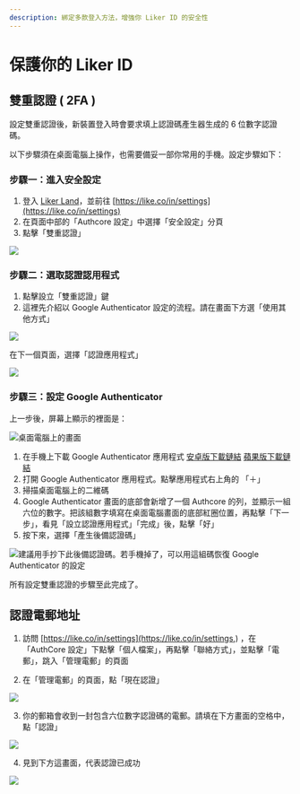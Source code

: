 ```yaml
---
description: 綁定多款登入方法，增強你 Liker ID 的安全性
---
```


# 保護你的 Liker ID

## 雙重認證 \( 2FA \)

設定雙重認證後，新裝置登入時會要求填上認證碼產生器生成的 6 位數字認證碼。

以下步驟須在桌面電腦上操作，也需要備妥一部你常用的手機。設定步驟如下：

### 步驟一：進入安全設定

1. 登入 [Liker Land](https://liker.land/)，並前往 [https://like.co/in/settings](https://like.co/in/settings)
2. 在頁面中部的「Authcore 設定」中選擇「安全設定」分頁
3. 點擊「雙重認證」

![](../../.gitbook/assets/img_2343.jpg)

### 步驟二：選取認證認用程式

1. 點擊設立「雙重認證」鍵
2. 這裡先介紹以 Google Authenticator 設定的流程。請在畫面下方選「使用其他方式」

![](../../.gitbook/assets/image.png)

在下一個頁面，選擇「認證應用程式」

![](../../.gitbook/assets/img_2346a.jpg)

### 步驟三：設定 Google Authenticator

上一步後，屏幕上顯示的裡面是：

![&#x684C;&#x9762;&#x96FB;&#x8166;&#x4E0A;&#x7684;&#x756B;&#x9762;](../../.gitbook/assets/image%20%284%29.png)

1. 在手機上下載 Google Authenticator 應用程式 [安卓版下載鏈結](https://play.google.com/store/apps/details?id=com.google.android.apps.authenticator2&hl=zh_TW) [蘋果版下載鏈結](https://apps.apple.com/hk/app/google-authenticator/id388497605)
2. 打開 Google Authenticator 應用程式。點擊應用程式右上角的 「＋」
3. 掃描桌面電腦上的二維碼
4. Google Authenticator 畫面的底部會新增了一個 Authcore 的列，並顯示一組六位的數字。把該組數字填寫在桌面電腦畫面的底部紅圈位置，再點擊「下一步」，看見「設立認證應用程式」「完成」後，點擊「好」
5. 按下來，選擇「產生後備認證碼」

![&#x5EFA;&#x8B70;&#x7528;&#x624B;&#x6284;&#x4E0B;&#x6B64;&#x5F8C;&#x5099;&#x8A8D;&#x8B49;&#x78BC;&#x3002;&#x82E5;&#x624B;&#x6A5F;&#x6389;&#x4E86;&#xFF0C;&#x53EF;&#x4EE5;&#x7528;&#x9019;&#x7D44;&#x78BC;&#x6062;&#x5FA9; Google Authenticator &#x7684;&#x8A2D;&#x5B9A;](../../.gitbook/assets/2fa-backup-screen%20%281%29.png)

所有設定雙重認證的步驟至此完成了。

## 認證電郵地址

1. 訪問 [https://like.co/in/settings](https://like.co/in/settings,) ，在「AuthCore 設定」下點擊「個人檔案」，再點擊「聯絡方式」，並點擊「電郵」，跳入「管理電郵」的頁面

2. 在「管理電郵」的頁面，點「現在認證」

![](https://downloads.intercomcdn.com/i/o/171961772/306add51d07b3efdbe8929d0/2.png)

3. 你的郵箱會收到一封包含六位數字認證碼的電郵。請填在下方畫面的空格中，點「認證」

![](https://downloads.intercomcdn.com/i/o/171962025/7a29375736dc15a5f3eb9909/image.png)

4. 見到下方這畫面，代表認證已成功

![](https://downloads.intercomcdn.com/i/o/171962300/572802acdde725bb6e9387d2/image.png)

